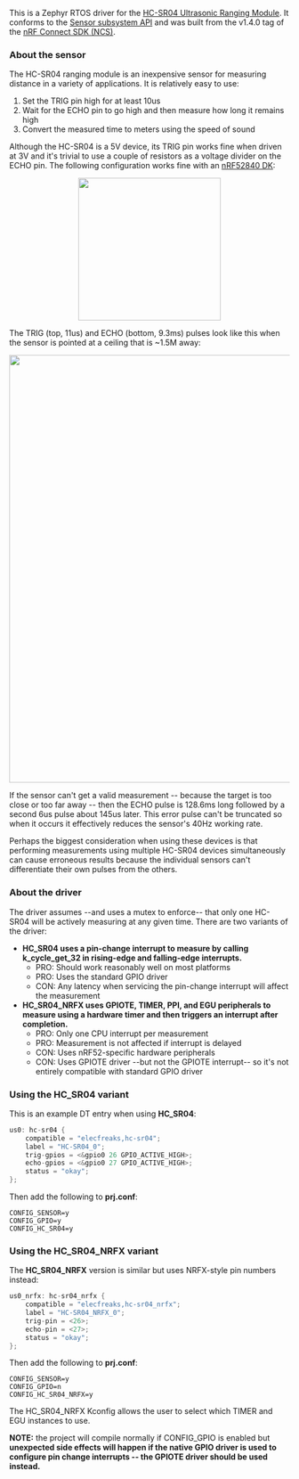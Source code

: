 This is a Zephyr RTOS driver for the [HC-SR04 Ultrasonic Ranging Module](https://www.sparkfun.com/products/15569). It conforms to the [Sensor subsystem API](https://developer.nordicsemi.com/nRF_Connect_SDK/doc/latest/zephyr/reference/peripherals/sensor.html) and was built from the v1.4.0 tag of the [nRF Connect SDK (NCS)](https://github.com/nrfconnect/sdk-nrf).

### About the sensor
The HC-SR04 ranging module is an inexpensive sensor for measuring distance in a variety of applications. It is relatively easy to use:

 1. Set the TRIG pin high for at least 10us
 1. Wait for the ECHO pin to go high and then measure how long it remains high
 1. Convert the measured time to meters using the speed of sound

Although the HC-SR04 is a 5V device, its TRIG pin works fine when driven at 3V and it's trivial to use a couple of resistors as a voltage divider on the ECHO pin. The following configuration works fine with an [nRF52840 DK](https://www.nordicsemi.com/Software-and-Tools/Development-Kits/nRF52840-DK): 

<p align="center"><img src="https://user-images.githubusercontent.com/6494431/98627864-10787500-22ca-11eb-9a64-a5d4383ecc3b.png" width="256"></p>

The TRIG (top, 11us) and ECHO (bottom, 9.3ms) pulses look like this when the sensor is pointed at a ceiling that is ~1.5M away:

<p align="center"><img src="https://user-images.githubusercontent.com/6494431/98500542-a1374e00-2201-11eb-9783-fd52ad7a6a71.png" width="768"></p>

If the sensor can't get a valid measurement -- because the target is too close or too far away -- then the ECHO pulse is 128.6ms long followed by a second 6us pulse about 145us later. This error pulse can't be truncated so when it occurs it effectively reduces the sensor's 40Hz working rate.

Perhaps the biggest consideration when using these devices is that performing measurements using multiple HC-SR04 devices simultaneously can cause erroneous results because the individual sensors can't differentiate their own pulses from the others.

### About the driver
The driver assumes --and uses a mutex to enforce-- that only one HC-SR04 will be actively measuring at any given time. There are two variants of the driver:
 - **HC_SR04 uses a pin-change interrupt to measure by calling k_cycle_get_32 in rising-edge and falling-edge interrupts.**
   - PRO: Should work reasonably well on most platforms
   - PRO: Uses the standard GPIO driver
   - CON: Any latency when servicing the pin-change interrupt will affect the measurement
 - **HC_SR04_NRFX uses GPIOTE, TIMER, PPI, and EGU peripherals to measure using a hardware timer and then triggers an interrupt after completion.**
   - PRO: Only one CPU interrupt per measurement
   - PRO: Measurement is not affected if interrupt is delayed
   - CON: Uses nRF52-specific hardware peripherals
   - CON: Uses GPIOTE driver --but not the GPIOTE interrupt-- so it's not entirely compatible with standard GPIO driver

### Using the HC_SR04 variant
This is an example DT entry when using **HC_SR04**:
```C
us0: hc-sr04 {
    compatible = "elecfreaks,hc-sr04";
    label = "HC-SR04_0";
    trig-gpios = <&gpio0 26 GPIO_ACTIVE_HIGH>;
    echo-gpios = <&gpio0 27 GPIO_ACTIVE_HIGH>;
    status = "okay";
};
```
Then add the following to **prj.conf**:
```
CONFIG_SENSOR=y
CONFIG_GPIO=y
CONFIG_HC_SR04=y
```
### Using the HC_SR04_NRFX variant
The **HC_SR04_NRFX** version is similar but uses NRFX-style pin numbers instead:
```C
us0_nrfx: hc-sr04_nrfx {
    compatible = "elecfreaks,hc-sr04_nrfx";
    label = "HC-SR04_NRFX_0";
    trig-pin = <26>;
    echo-pin = <27>;
    status = "okay";
};
```
Then add the following to **prj.conf**: 
```
CONFIG_SENSOR=y
CONFIG_GPIO=n
CONFIG_HC_SR04_NRFX=y
```
The HC_SR04_NRFX Kconfig allows the user to select which TIMER and EGU instances to use.

**NOTE:** the project will compile normally if CONFIG_GPIO is enabled but **unexpected side effects will happen if the native GPIO driver is used to configure pin change interrupts -- the GPIOTE driver should be used instead.**
